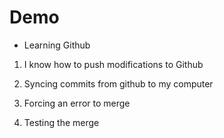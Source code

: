 # Demo

- Learning Github

1. I know how to push modifications to Github

2. Syncing commits from github to my computer

3. Forcing an error to merge

4. Testing the merge

